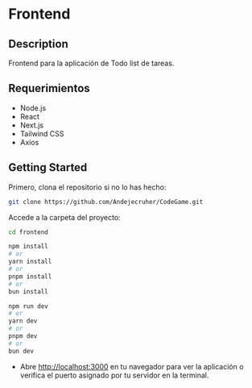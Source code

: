 # Frontend

## Description
Frontend para la aplicación de Todo list de tareas.

## Requerimientos

- Node.js
- React
- Next.js
- Tailwind CSS
- Axios

## Getting Started

Primero, clona el repositorio si no lo has hecho:

```bash
git clone https://github.com/Andejecruher/CodeGame.git
```
Accede a la carpeta del proyecto:

```bash
cd frontend

npm install
# or
yarn install
# or
pnpm install
# or
bun install

npm run dev
# or
yarn dev
# or
pnpm dev
# or
bun dev
```

- Abre [http://localhost:3000](http://localhost:3000) en tu navegador para ver la aplicación o verifica el puerto asignado por tu servidor en la terminal.